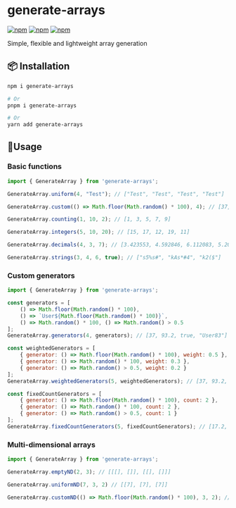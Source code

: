 # generate-arrays

[![npm](https://img.shields.io/npm/v/generate-arrays)](https://www.npmjs.com/package/generate-arrays)
[![npm](https://img.shields.io/npm/dt/generate-arrays)](https://www.npmjs.com/package/generate-arrays)
[![npm](https://img.shields.io/npm/l/generate-arrays)](https://www.npmjs.com/package/generate-arrays)

Simple, flexible and lightweight array generation

## 📦 Installation

```bash
npm i generate-arrays

# Or
pnpm i generate-arrays

# Or
yarn add generate-arrays
```

## 📘Usage

### Basic functions

```js
import { GenerateArray } from 'generate-arrays';

GenerateArray.uniform(4, "Test"); // ["Test", "Test", "Test", "Test"]

GenerateArray.custom(() => Math.floor(Math.random() * 100), 4); // [37, 1, 93, 56]

GenerateArray.counting(1, 10, 2); // [1, 3, 5, 7, 9]

GenerateArray.integers(5, 10, 20); // [15, 17, 12, 19, 11]

GenerateArray.decimals(4, 3, 7); // [3.423553, 4.592846, 6.112083, 5.201873]

GenerateArray.strings(3, 4, 6, true); // ["s5%s#", "kAs*#4", "k2($"]
```

### Custom generators

```js
import { GenerateArray } from 'generate-arrays';

const generators = [
    () => Math.floor(Math.random() * 100),
    () => `User${Math.floor(Math.random() * 100)}`,
    () => Math.random() * 100, () => Math.random() > 0.5
];
GenerateArray.generators(4, generators); // [37, 93.2, true, "User83"]

const weightedGenerators = [
    { generator: () => Math.floor(Math.random() * 100), weight: 0.5 },
    { generator: () => Math.random() * 100, weight: 0.3 },
    { generator: () => Math.random() > 0.5, weight: 0.2 }
];
GenerateArray.weightedGenerators(5, weightedGenerators); // [37, 93.2, true, 37, 93.2]

const fixedCountGenerators = [
    { generator: () => Math.floor(Math.random() * 100), count: 2 },
    { generator: () => Math.random() * 100, count: 2 },
    { generator: () => Math.random() > 0.5, count: 1 }
];
GenerateArray.fixedCountGenerators(5, fixedCountGenerators); // [17.2, false, 92, 28, 67.3]
```

### Multi-dimensional arrays

```js
import { GenerateArray } from 'generate-arrays';

GenerateArray.emptyND(2, 3); // [[[], []], [[], []]]

GenerateArray.uniformND(7, 3, 2) // [[7], [7], [7]]

GenerateArray.customND(() => Math.floor(Math.random() * 100), 3, 2); // [[37], [93], [12]]
```

